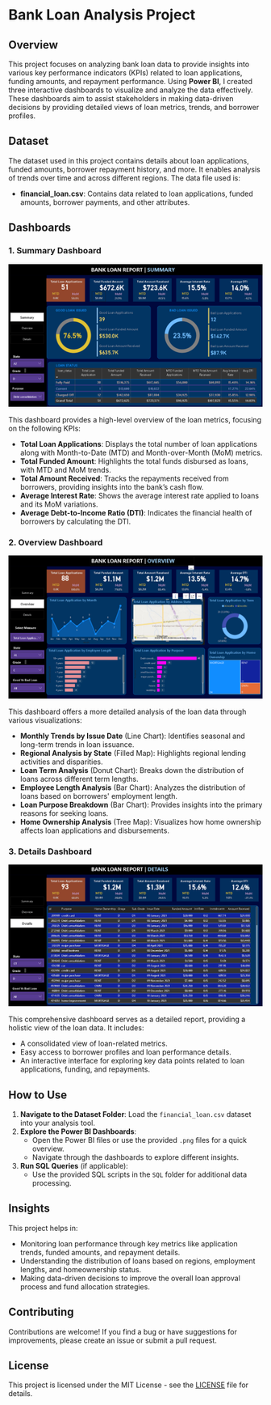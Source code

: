 # Bank Loan Analysis Project

## Overview

This project focuses on analyzing bank loan data to provide insights into various key performance indicators (KPIs) related to loan applications, funding amounts, and repayment performance. Using **Power BI**, I created three interactive dashboards to visualize and analyze the data effectively. These dashboards aim to assist stakeholders in making data-driven decisions by providing detailed views of loan metrics, trends, and borrower profiles.

## Dataset

The dataset used in this project contains details about loan applications, funded amounts, borrower repayment history, and more. It enables analysis of trends over time and across different regions. The data file used is:

- **financial_loan.csv**: Contains data related to loan applications, funded amounts, borrower payments, and other attributes.

## Dashboards

### 1. Summary Dashboard

![Summary Dashboard](Power%20BI/Summary_Dashboard.png)

This dashboard provides a high-level overview of the loan metrics, focusing on the following KPIs:
- **Total Loan Applications**: Displays the total number of loan applications along with Month-to-Date (MTD) and Month-over-Month (MoM) metrics.
- **Total Funded Amount**: Highlights the total funds disbursed as loans, with MTD and MoM trends.
- **Total Amount Received**: Tracks the repayments received from borrowers, providing insights into the bank’s cash flow.
- **Average Interest Rate**: Shows the average interest rate applied to loans and its MoM variations.
- **Average Debt-to-Income Ratio (DTI)**: Indicates the financial health of borrowers by calculating the DTI.

### 2. Overview Dashboard

![Overview Dashboard](Power%20BI/Overview_Dashoard.png)

This dashboard offers a more detailed analysis of the loan data through various visualizations:
- **Monthly Trends by Issue Date** (Line Chart): Identifies seasonal and long-term trends in loan issuance.
- **Regional Analysis by State** (Filled Map): Highlights regional lending activities and disparities.
- **Loan Term Analysis** (Donut Chart): Breaks down the distribution of loans across different term lengths.
- **Employee Length Analysis** (Bar Chart): Analyzes the distribution of loans based on borrowers' employment length.
- **Loan Purpose Breakdown** (Bar Chart): Provides insights into the primary reasons for seeking loans.
- **Home Ownership Analysis** (Tree Map): Visualizes how home ownership affects loan applications and disbursements.

### 3. Details Dashboard

![Details Dashboard](Power%20BI/Details_Dashboard.png)

This comprehensive dashboard serves as a detailed report, providing a holistic view of the loan data. It includes:
- A consolidated view of loan-related metrics.
- Easy access to borrower profiles and loan performance details.
- An interactive interface for exploring key data points related to loan applications, funding, and repayments.


## How to Use

1. **Navigate to the Dataset Folder**: 
   Load the `financial_loan.csv` dataset into your analysis tool.
2. **Explore the Power BI Dashboards**:
   - Open the Power BI files or use the provided `.png` files for a quick overview.
   - Navigate through the dashboards to explore different insights.
3. **Run SQL Queries** (if applicable):
   - Use the provided SQL scripts in the `SQL` folder for additional data processing.

## Insights

This project helps in:
- Monitoring loan performance through key metrics like application trends, funded amounts, and repayment details.
- Understanding the distribution of loans based on regions, employment lengths, and homeownership status.
- Making data-driven decisions to improve the overall loan approval process and fund allocation strategies.

## Contributing

Contributions are welcome! If you find a bug or have suggestions for improvements, please create an issue or submit a pull request.

## License

This project is licensed under the MIT License - see the [LICENSE](LICENSE) file for details.
